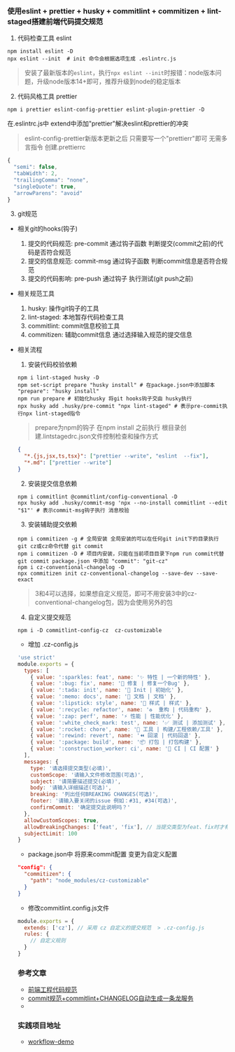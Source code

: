 ### 使用eslint + prettier + husky + commitlint + commitizen + lint-staged搭建前端代码提交规范

1. 代码检查工具 eslint
```
npm install eslint -D
npx eslint --init  # init 命令会根据选项生成 .eslintrc.js
```
> 安装了最新版本的`eslint`，执行`npx eslint --init`时报错：node版本问题，升级node版本14+即可，推荐升级到node的稳定版本

2. 代码风格工具 prettier
```
npm i prettier eslint-config-prettier eslint-plugin-prettier -D
```
在.eslintrc.js中 extend中添加"prettier"解决eslint和prettier的冲突
> eslint-config-prettier新版本更新之后 只需要写一个"prettierr"即可 无需多言指令
创建.prettierrc

```js
{
  "semi": false,
  "tabWidth": 2,
  "trailingComma": "none",
  "singleQuote": true,
  "arrowParens": "avoid"
}
```

3. git规范
- 相关git的hooks(钩子)
  1. 提交的代码规范: pre-commit 通过钩子函数 判断提交(commit之前)的代码是否符合规范
  2. 提交的信息规范: commit-msg 通过钩子函数 判断commit信息是否符合规范
  3. 提交的代码影响: pre-push 通过钩子 执行测试(git push之前)

- 相关规范工具
  1. husky: 操作git钩子的工具
  2. lint-staged: 本地暂存代码检查工具
  3. commitlint: commit信息校验工具
  4. commitizen: 辅助commit信息 通过选择输入规范的提交信息

- 相关流程
  1. 安装代码校验依赖
  ```
  npm i lint-staged husky -D
  npm set-script prepare "husky install" # 在package.json中添加脚本 "prepare": "husky install"
  npm run prepare # 初始化husky 将git hooks钩子交由 husky执行
  npx husky add .husky/pre-commit "npx lint-staged" # 表示pre-commit执行npx lint-staged指令
  ```
  > prepare为npm的钩子 在npm install 之前执行
  根目录创建.lintstagedrc.json文件控制检查和操作方式
  ```json
  {
    "*.{js,jsx,ts,tsx}": ["prettier --write", "eslint  --fix"],
    "*.md": ["prettier --write"]
  }
  ```

  2. 安装提交信息依赖
  ```
  npm i commitlint @commitlint/config-conventional -D
  npx husky add .husky/commit-msg 'npx --no-install commitlint --edit "$1"' # 表示commit-msg钩子执行 消息校验
  ```

  3. 安装辅助提交依赖
  ```
  npm i commitizen -g # 全局安装 全局安装的可以在任何git init下的目录执行git cz或cz命令代替 git commit
  npm i commitizen -D # 项目内安装，只能在当前项目目录下npm run commit代替git commit package.json 中添加 "commit": "git-cz"
  npm i cz-conventional-changelog -D
  npx commitizen init cz-conventional-changelog --save-dev --save-exact
  ```

  > 3和4可以选择，如果想自定义规范，即可不用安装3中的cz-conventional-changelog包，因为会使用另外的包
  4. 自定义提交规范
  ```
  npm i -D commitlint-config-cz  cz-customizable
  ```
  - 增加 .cz-config.js
  ```js
  'use strict'
  module.exports = {
    types: [
      { value: ':sparkles: feat', name: '✨ 特性 | 一个新的特性' },
      { value: ':bug: fix', name: '🐛 修复 | 修复一个Bug' },
      { value: ':tada: init', name: '🎉 Init | 初始化' },
      { value: ':memo: docs', name: '📝 文档 | 文档' },
      { value: ':lipstick: style', name: '💄 样式 | 样式' },
      { value: ':recycle: refactor', name: '♻️  重构 | 代码重构' },
      { value: ':zap: perf', name: '⚡️ 性能 | 性能优化' },
      { value: ':white_check_mark: test', name: '✅ 测试 | 添加测试' },
      { value: ':rocket: chore', name: '🚀 工具 | 构建/工程依赖/工具' },
      { value: ':rewind: revert', name: '⏪ 回滚 | 代码回退' },
      { value: ':package: build', name: '📦‍ 打包 | 打包构建' },
      { value: ':construction_worker: ci', name: '👷 CI | CI 配置' }
    ],
    messages: {
      type: '请选择提交类型(必填)',
      customScope: '请输入文件修改范围(可选)',
      subject: '请简要描述提交(必填)',
      body: '请输入详细描述(可选)',
      breaking: '列出任何BREAKING CHANGES(可选)',
      footer: '请输入要关闭的issue 例如：#31, #34(可选)',
      confirmCommit: '确定提交此说明吗？'
    },
    allowCustomScopes: true,
    allowBreakingChanges: ['feat', 'fix'], // 当提交类型为feat、fix时才有破坏性修改选项
    subjectLimit: 100
  }
  ```
  
  - package.json中 将原来commit配置 变更为自定义配置
  ```json
  "config": {
    "commitizen": {
      "path": "node_modules/cz-customizable"
    }
  }
  ```
  
  - 修改commitlint.config.js文件
  ```js
  module.exports = {
    extends: ['cz'], // 采用 cz 自定义的提交规范  > .cz-config.js
    rules: {
      // 自定义规则
    }
  }
  ```

  ### 参考文章
  - [前端工程代码规范](https://juejin.cn/post/7038143752036155428)
  - [commit规范+commitlint+CHANGELOG自动生成一条龙服务](https://juejin.cn/post/6934292467160514567#heading-15)
  - [](https://juejin.cn/post/6994289281141309476)

  ### 实践项目地址
  - [workflow-demo](https://github.com/oyjiangchuan/workflow-demo)
